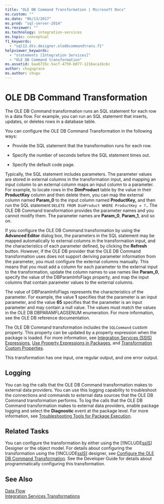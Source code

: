 ```yaml
---
title: "OLE DB Command Transformation | Microsoft Docs"
ms.custom: ""
ms.date: "06/13/2017"
ms.prod: "sql-server-2014"
ms.reviewer: ""
ms.technology: integration-services
ms.topic: conceptual
f1_keywords: 
  - "sql12.dts.designer.oledbcommandtrans.f1"
helpviewer_keywords: 
  - "statements [Integration Services]"
  - "OLE DB Command transformation"
ms.assetid: baa6735c-5acf-4759-b077-1216aca16c6c
author: chugugrace
ms.author: chugu
---
```

# OLE DB Command Transformation
  The OLE DB Command transformation runs an SQL statement for each row in a data flow. For example, you can run an SQL statement that inserts, updates, or deletes rows in a database table.  
  
 You can configure the OLE DB Command Transformation in the following ways:  
  
-   Provide the SQL statement that the transformation runs for each row.  
  
-   Specify the number of seconds before the SQL statement times out.  
  
-   Specify the default code page.  
  
 Typically, the SQL statement includes parameters. The parameter values are stored in external columns in the transformation input, and mapping an input column to an external column maps an input column to a parameter. For example, to locate rows in the **DimProduct** table by the value in their **ProductKey** column and then delete them, you can map the external column named **Param_0** to the input column named **ProductKey,** and then run the SQL statement `DELETE FROM DimProduct WHERE ProductKey = ?`.. The OLE DB Command transformation provides the parameter names and you cannot modify them. The parameter names are **Param_0**, **Param_1**, and so on.  
  
 If you configure the OLE DB Command transformation by using the **Advanced Editor** dialog box, the parameters in the SQL statement may be mapped automatically to external columns in the transformation input, and the characteristics of each parameter defined, by clicking the **Refresh** button. However, if the OLE DB provider that the OLE DB Command transformation uses does not support deriving parameter information from the parameter, you must configure the external columns manually. This means that you must add a column for each parameter to the external input to the transformation, update the column names to use names like **Param_0**, specify the value of the DBParamInfoFlags property, and map the input columns that contain parameter values to the external columns.  
  
 The value of DBParamInfoFlags represents the characteristics of the parameter. For example, the value **1** specifies that the parameter is an input parameter, and the value **65** specifies that the parameter is an input parameter and may contain a null value. The values must match the values in the OLE DB DBPARAMFLAGSENUM enumeration. For more information, see the OLE DB reference documentation.  
  
 The OLE DB Command transformation includes the `SQLCommand` custom property. This property can be updated by a property expression when the package is loaded. For more information, see [Integration Services &#40;SSIS&#41; Expressions](../../expressions/integration-services-ssis-expressions.md), [Use Property Expressions in Packages](../../expressions/use-property-expressions-in-packages.md), and [Transformation Custom Properties](transformation-custom-properties.md).  
  
 This transformation has one input, one regular output, and one error output.  
  
## Logging  
 You can log the calls that the OLE DB Command transformation makes to external data providers. You can use this logging capability to troubleshoot the connections and commands to external data sources that the OLE DB Command transformation performs. To log the calls that the OLE DB Command transformation makes to external data providers, enable package logging and select the **Diagnostic** event at the package level. For more information, see [Troubleshooting Tools for Package Execution](../../troubleshooting/troubleshooting-tools-for-package-execution.md).  
  
## Related Tasks  
 You can configure the transformation by either using the [!INCLUDE[ssIS](../../../includes/ssis-md.md)] Designer or the object model. For details about configuring the transformation using the [!INCLUDE[ssIS](../../../includes/ssis-md.md)] designer, see  [Configure the OLE DB Command Transformation](../../configure-the-ole-db-command-transformation.md). See the Developer Guide for details about programmatically configuring this transformation.  
  
## See Also  
 [Data Flow](../data-flow.md)   
 [Integration Services Transformations](integration-services-transformations.md)  
  
  
